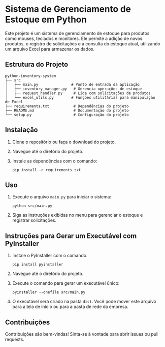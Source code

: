 # Sistema de Gerenciamento de Estoque em Python

Este projeto é um sistema de gerenciamento de estoque para produtos como mouses, teclados e monitores. Ele permite a adição de novos produtos, o registro de solicitações e a consulta do estoque atual, utilizando um arquivo Excel para armazenar os dados.

## Estrutura do Projeto

```
python-inventory-system
├── src
│   ├── main.py               # Ponto de entrada da aplicação
│   ├── inventory_manager.py   # Gerencia operações de estoque
│   ├── request_handler.py     # Lida com solicitações de produtos
│   └── excel_utils.py        # Funções utilitárias para manipulação de Excel
├── requirements.txt           # Dependências do projeto
├── README.md                  # Documentação do projeto
└── setup.py                   # Configuração do projeto
```

## Instalação

1. Clone o repositório ou faça o download do projeto.
2. Navegue até o diretório do projeto.
3. Instale as dependências com o comando:

   ```
   pip install -r requirements.txt
   ```

## Uso

1. Execute o arquivo `main.py` para iniciar o sistema:

   ```
   python src/main.py
   ```

2. Siga as instruções exibidas no menu para gerenciar o estoque e registrar solicitações.

## Instruções para Gerar um Executável com PyInstaller

1. Instale o PyInstaller com o comando:

   ```
   pip install pyinstaller
   ```

2. Navegue até o diretório do projeto.

3. Execute o comando para gerar um executável único:

   ```
   pyinstaller --onefile src/main.py
   ```

4. O executável será criado na pasta `dist`. Você pode mover este arquivo para a tela de início ou para a pasta de rede da empresa.

## Contribuições

Contribuições são bem-vindas! Sinta-se à vontade para abrir issues ou pull requests.